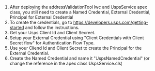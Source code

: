 1. After deploying the addressValidationTool lwc and UspsService apex class, you still need to create a Named Credential, External Credential, Principal for External Credential
2. To create the credentials, go to https://developers.usps.com/getting-started and follow the instructions.
3. Get your Usps Client Id and Client Secreet.
4. Setup your External Credential using "Client Credentials with Client Secret flow" for Authentication Flow Type.
5. Use your Cliend Id and Client Secret to create the Principal for the External Credential.
6. Create the Named Credential and name it "UspsNamedCredential"  (or change the reference in the apex class UspsService.cls)

